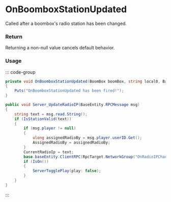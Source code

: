 # OnBoomboxStationUpdated
<Badge type="info" text="Radio"/><Badge type="danger" text="Carbon Compatible"/><Badge type="warning" text="Oxide Compatible"/>
Called after a boombox's radio station has been changed.

### Return
Returning a non-null value cancels default behavior.

### Usage
::: code-group
```csharp [Example]
private void OnBoomboxStationUpdated(BoomBox boomBox, string local0, BasePlayer player)
{
	Puts("OnBoomboxStationUpdated has been fired!");
}
```
```csharp [Source — Assembly-CSharp @ BoomBox]
public void Server_UpdateRadioIP(BaseEntity.RPCMessage msg)
{
	string text = msg.read.String();
	if (IsStationValid(text))
	{
		if (msg.player != null)
		{
			ulong assignedRadioBy = msg.player.userID.Get();
			AssignedRadioBy = assignedRadioBy;
		}
		CurrentRadioIp = text;
		base.baseEntity.ClientRPC(RpcTarget.NetworkGroup("OnRadioIPChanged"), CurrentRadioIp);
		if (IsOn())
		{
			ServerTogglePlay(play: false);
		}
	}
}

```
:::
